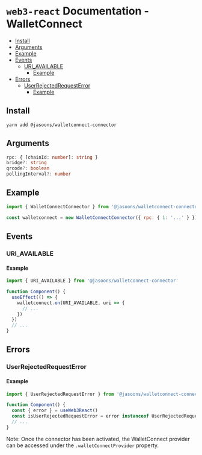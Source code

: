 # `web3-react` Documentation - WalletConnect

- [Install](#install)
- [Arguments](#arguments)
- [Example](#example)
- [Events](#events)
  - [URI_AVAILABLE](#uri_available)
    - [Example](#example-1)
- [Errors](#errors)
  - [UserRejectedRequestError](#userrejectedrequesterror)
    - [Example](#example-2)

## Install

`yarn add @jasoons/walletconnect-connector`

## Arguments

```typescript
rpc: { [chainId: number]: string }
bridge?: string
qrcode?: boolean
pollingInterval?: number
```

## Example

```javascript
import { WalletConnectConnector } from '@jasoons/walletconnect-connector'

const walletconnect = new WalletConnectConnector({ rpc: { 1: '...' } })
```

## Events

### URI_AVAILABLE

#### Example

```javascript
import { URI_AVAILABLE } from '@jasoons/walletconnect-connector'

function Component() {
  useEffect(() => {
    walletconnect.on(URI_AVAILABLE, uri => {
      // ...
    })
  })
  // ...
}
```

## Errors

### UserRejectedRequestError

#### Example

```javascript
import { UserRejectedRequestError } from '@jasoons/walletconnect-connector'

function Component() {
  const { error } = useWeb3React()
  const isUserRejectedRequestError = error instanceof UserRejectedRequestError
  // ...
}
```

Note: Once the connector has been activated, the WalletConnect provider can be accessed under the `.walletConnectProvider` property.
